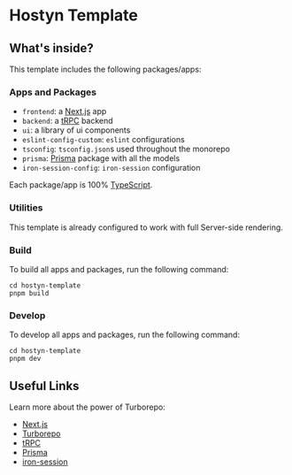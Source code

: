 # Hostyn Template

## What's inside?

This template includes the following packages/apps:

### Apps and Packages

- `frontend`: a [Next.js](https://nextjs.org/) app
- `backend`: a [tRPC](https://trpc.io/) backend
- `ui`: a library of ui components
- `eslint-config-custom`: `eslint` configurations
- `tsconfig`: `tsconfig.json`s used throughout the monorepo
- `prisma`: [Prisma](https://www.prisma.io/) package with all the models
- `iron-session-config`: `iron-session` configuration

Each package/app is 100% [TypeScript](https://www.typescriptlang.org/).

### Utilities

This template is already configured to work with full Server-side rendering.

### Build

To build all apps and packages, run the following command:

```
cd hostyn-template
pnpm build
```

### Develop

To develop all apps and packages, run the following command:

```
cd hostyn-template
pnpm dev
```

## Useful Links

Learn more about the power of Turborepo:

- [Next.js](https://nextjs.org/)
- [Turborepo](https://turbo.build/)
- [tRPC](https://trpc.io/)
- [Prisma](https://www.prisma.io/)
- [iron-session](https://github.com/vvo/iron-session)
